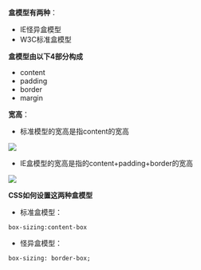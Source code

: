 **盒模型有两种**：
- IE怪异盒模型
- W3C标准盒模型

**盒模型由以下4部分构成**
- content
- padding
- border
- margin

**宽高**：
- 标准模型的宽高是指content的宽高

<img src="https://ws4.sinaimg.cn/large/006tKfTcly1g1ireg1vl0j30yo0j20u3.jpg" />

- IE盒模型的宽高是指的content+padding+border的宽高
<img src="https://ws1.sinaimg.cn/large/006tKfTcly1g1irgahg70j30yg0i8t9z.jpg" />

**CSS如何设置这两种盒模型**
- 标准盒模型：
```
box-sizing:content-box
```
- 怪异盒模型：
```
box-sizing: border-box;

